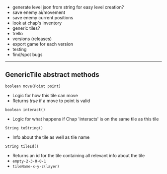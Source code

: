 - generate level json from string for easy level creation?
- save enemy ai/movement
- save enemy current positions
- look at chap's inventory
- generic tiles?
- trello
- versions (releases)
- export game for each version
- testing
- find/spot bugs


---
## **GenericTile** abstract methods

`boolean move(Point point)`
- Logic for how this tile can move
- Returns *true* if a move to point is valid

`boolean interact()`
- Logic for what happens if Chap 'interacts' is on the same tile
as this tile

`String toString()`
- Info about the tile as well as tile name

`String tileId()`
- Returns an id for the tile containing all relevant info about the tile
- `empty-2-3-0-0-1`
- `tileName-x-y-z(layer)`